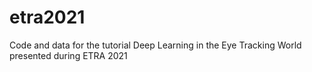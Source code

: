 # etra2021
Code and data for the tutorial Deep Learning in the Eye Tracking World presented during ETRA 2021 
